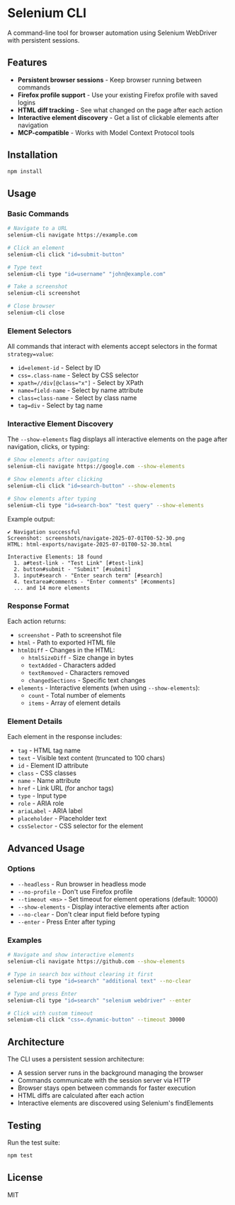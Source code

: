# Selenium CLI

A command-line tool for browser automation using Selenium WebDriver with persistent sessions.

## Features

- **Persistent browser sessions** - Keep browser running between commands
- **Firefox profile support** - Use your existing Firefox profile with saved logins
- **HTML diff tracking** - See what changed on the page after each action
- **Interactive element discovery** - Get a list of clickable elements after navigation
- **MCP-compatible** - Works with Model Context Protocol tools

## Installation

```bash
npm install
```

## Usage

### Basic Commands

```bash
# Navigate to a URL
selenium-cli navigate https://example.com

# Click an element
selenium-cli click "id=submit-button"

# Type text
selenium-cli type "id=username" "john@example.com"

# Take a screenshot
selenium-cli screenshot

# Close browser
selenium-cli close
```

### Element Selectors

All commands that interact with elements accept selectors in the format `strategy=value`:

- `id=element-id` - Select by ID
- `css=.class-name` - Select by CSS selector
- `xpath=//div[@class="x"]` - Select by XPath
- `name=field-name` - Select by name attribute
- `class=class-name` - Select by class name
- `tag=div` - Select by tag name

### Interactive Element Discovery

The `--show-elements` flag displays all interactive elements on the page after navigation, clicks, or typing:

```bash
# Show elements after navigating
selenium-cli navigate https://google.com --show-elements

# Show elements after clicking
selenium-cli click "id=search-button" --show-elements

# Show elements after typing
selenium-cli type "id=search-box" "test query" --show-elements
```

Example output:
```
✔ Navigation successful
Screenshot: screenshots/navigate-2025-07-01T00-52-30.png
HTML: html-exports/navigate-2025-07-01T00-52-30.html

Interactive Elements: 18 found
  1. a#test-link - "Test Link" [#test-link]
  2. button#submit - "Submit" [#submit]
  3. input#search - "Enter search term" [#search]
  4. textarea#comments - "Enter comments" [#comments]
  ... and 14 more elements
```

### Response Format

Each action returns:
- `screenshot` - Path to screenshot file
- `html` - Path to exported HTML file
- `htmlDiff` - Changes in the HTML:
  - `htmlSizeDiff` - Size change in bytes
  - `textAdded` - Characters added
  - `textRemoved` - Characters removed
  - `changedSections` - Specific text changes
- `elements` - Interactive elements (when using `--show-elements`):
  - `count` - Total number of elements
  - `items` - Array of element details

### Element Details

Each element in the response includes:
- `tag` - HTML tag name
- `text` - Visible text content (truncated to 100 chars)
- `id` - Element ID attribute
- `class` - CSS classes
- `name` - Name attribute
- `href` - Link URL (for anchor tags)
- `type` - Input type
- `role` - ARIA role
- `ariaLabel` - ARIA label
- `placeholder` - Placeholder text
- `cssSelector` - CSS selector for the element

## Advanced Usage

### Options

- `--headless` - Run browser in headless mode
- `--no-profile` - Don't use Firefox profile
- `--timeout <ms>` - Set timeout for element operations (default: 10000)
- `--show-elements` - Display interactive elements after action
- `--no-clear` - Don't clear input field before typing
- `--enter` - Press Enter after typing

### Examples

```bash
# Navigate and show interactive elements
selenium-cli navigate https://github.com --show-elements

# Type in search box without clearing it first
selenium-cli type "id=search" "additional text" --no-clear

# Type and press Enter
selenium-cli type "id=search" "selenium webdriver" --enter

# Click with custom timeout
selenium-cli click "css=.dynamic-button" --timeout 30000
```

## Architecture

The CLI uses a persistent session architecture:
- A session server runs in the background managing the browser
- Commands communicate with the session server via HTTP
- Browser stays open between commands for faster execution
- HTML diffs are calculated after each action
- Interactive elements are discovered using Selenium's findElements

## Testing

Run the test suite:
```bash
npm test
```

## License

MIT